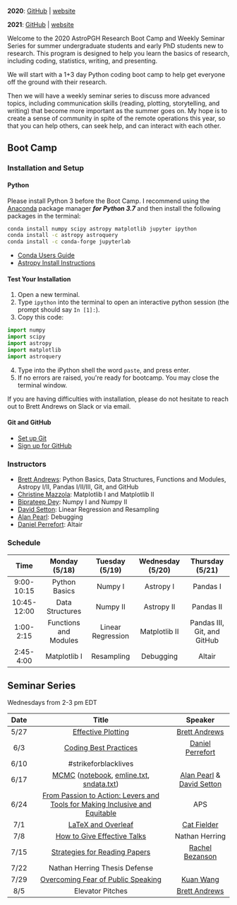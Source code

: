 **2020**: [GitHub](https://github.com/astropgh/astropgh-boot-camp-2020) | [website](https://astropgh.github.io/astropgh-boot-camp-2020/)

**2021**: [GitHub](https://github.com/astropgh/python-boot-camp-2021) | [website](https://astropgh.github.io/python-boot-camp-2021/)

Welcome to the 2020 AstroPGH Research Boot Camp and Weekly Seminar Series for summer undergraduate students and early PhD students new to research.  This program is designed to help you learn the basics of research, including coding, statistics, writing, and presenting.

We will start with a 1+3 day Python coding boot camp to help get everyone off the ground with their research.

Then we will have a weekly seminar series to discuss more advanced topics, including communication skills (reading, plotting, storytelling, and writing) that become more important as the summer goes on. My hope is to create a sense of community in spite of the remote operations this year, so that you can help others, can seek help, and can interact with each other.

## Boot Camp
### Installation and Setup
#### Python
Please install Python 3 before the Boot Camp. I recommend using the [Anaconda](https://www.anaconda.com/products/individual) package manager **_for Python 3.7_** and then install the following packages in the terminal:
```bash
conda install numpy scipy astropy matplotlib jupyter ipython
conda install -c astropy astroquery
conda install -c conda-forge jupyterlab
```

- [Conda Users Guide](https://conda.io/docs/user-guide/index.html)
- [Astropy Install Instructions](http://docs.astropy.org/en/stable/install.html)

#### Test Your Installation

1. Open a new terminal.
2. Type `ipython` into the terminal to open an interactive python session (the prompt should say `In [1]:`).
3. Copy this code:
```python
import numpy
import scipy
import astropy
import matplotlib
import astroquery
```
4. Type into the iPython shell the word `paste`, and press enter.
5. If no errors are raised, you're ready for bootcamp. You may close the terminal window.

If you are having difficulties with installation, please do not hesitate to reach out to Brett Andrews on Slack or via email.

#### Git and GitHub
- [Set up Git](https://help.github.com/articles/set-up-git/)
- [Sign up for GitHub](https://help.github.com/en/github/getting-started-with-github/signing-up-for-github)

### Instructors
- [Brett Andrews](https://bretthandrews.github.io/): Python Basics, Data Structures, Functions and Modules, Astropy I/II, Pandas I/II/III, Git, and GitHub
- [Christine Mazzola](https://cnmazz.github.io/): Matplotlib I and Matplotlib II
- [Biprateep Dey](https://biprateep.github.io/): Numpy I and Numpy II
- [David Setton](https://davidjsetton.github.io/): Linear Regression and Resampling
- [Alan Pearl](https://alanpearl.github.io/): Debugging
- [Daniel Perrefort](https://djperrefort.github.io/): Altair

### Schedule

| Time | Monday (5/18) | Tuesday (5/19) | Wednesday (5/20) | Thursday (5/21) |
|:-----:|:-----:|:-----:|:-----:|:-----:|
| 9:00-10:15 | Python Basics | Numpy I | Astropy I | Pandas I |
| 10:45-12:00 | Data Structures | Numpy II | Astropy II | Pandas II |
| 1:00-2:15 | Functions and Modules | Linear Regression | Matplotlib II | Pandas III, Git, and GitHub |
| 2:45-4:00 | Matplotlib I | Resampling | Debugging | Altair |


## Seminar Series

Wednesdays from 2-3 pm EDT

| Date | Title | Speaker |
|:-----:|:-----:|:-----:|
| 5/27 | [Effective Plotting](http://htmlpreview.github.io/?https://github.com/astropgh/astropgh-boot-camp-2020/blob/master/seminars/2020-05-27-plotting/plotting.html#/) | [Brett Andrews](https://bretthandrews.github.io) |
| 6/3  | [Coding Best Practices](seminars/coding_best_practices_2020-06-03.pdf) | [Daniel Perrefort](https://djperrefort.github.io/) |
| 6/10 | #strikeforblacklives |  |
| 6/17 | [MCMC](https://docs.google.com/presentation/d/1mVGKmY52kZpGOlFE78-F5ZXD1ciMeQKnq6srPQqFzqw/edit?usp=sharing) ([notebook](seminars/2020-06-17-mcmc/mcmc_notebook.ipynb), [emline.txt](seminars/2020-06-17-mcmc/emline.txt), [sndata.txt](seminars/2020-06-17-mcmc/sndata.txt)) | [Alan Pearl](https://alanpearl.github.io/) & [David Setton](https://davidjsetton.github.io/) |
| 6/24 | [From Passion to Action: Levers and Tools for Making Inclusive and Equitable](https://info.aps.org/delta-phy-webinar) | APS |
| 7/1  | [LaTeX and Overleaf](seminars/latex_2020-07-01.pdf) | [Cat Fielder](https://cfielder.github.io/) |
| 7/8  | [How to Give Effective Talks](seminars/effective_talks_2020-07-08.pdf) | Nathan Herring |
| 7/15 | [Strategies for Reading Papers](https://arxiv.org/abs/2006.12566) | [Rachel Bezanson](https://rachelbezanson.github.io/) |
| 7/22 | Nathan Herring Thesis Defense |  |
| 7/29 | [Overcoming Fear of Public Speaking](seminars/public_speaking_2020-07-29.pdf) | [Kuan Wang](https://kuanwang-astro.github.io/) |
| 8/5 | Elevator Pitches | [Brett Andrews](https://bretthandrews.github.io/) |
